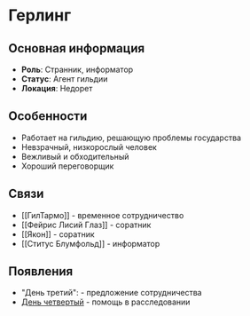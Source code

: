 # Герлинг

## Основная информация
- **Роль**: Странник, информатор
- **Статус**: Агент гильдии
- **Локация**: Недорет

## Особенности
- Работает на гильдию, решающую проблемы государства
- Невзрачный, низкорослый человек
- Вежливый и обходительный
- Хороший переговорщик

## Связи
- [[ГилТармо]] - временное сотрудничество
- [[Фейрис Лисий Глаз]] - соратник
- [[Якон]] - соратник
- [[Ститус Блумфольд]] - информатор

## Появления
- "День третий": - предложение сотрудничества
- [День четвертый](obsidian://open?vault=Project%20LUX&file=%D0%9E%D1%82%D1%87%D0%B5%D1%82%D1%8B%2F%D0%94%D0%B5%D0%BD%D1%8C%20%D1%87%D0%B5%D1%82%D0%B2%D0%B5%D1%80%D1%82%D1%8B%D0%B9) - помощь в расследовании 